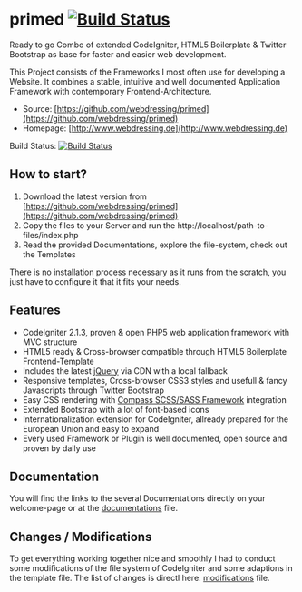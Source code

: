 primed [![Build Status](https://travis-ci.org/webdressing/primed.png?branch=master)](https://travis-ci.org/webdressing/primed)
=============================

Ready to go Combo of extended CodeIgniter, HTML5 Boilerplate & Twitter Bootstrap 
as base for faster and easier web development. 

This Project consists of the Frameworks I most often use for developing a Website. It combines a stable,
intuitive and well documented Application Framework with contemporary Frontend-Architecture.

* Source: [https://github.com/webdressing/primed](https://github.com/webdressing/primed)
* Homepage: [http://www.webdressing.de](http://www.webdressing.de)

Build Status: [![Build Status](https://travis-ci.org/webdressing/primed.png?branch=compass-integration)](https://travis-ci.org/webdressing/primed)

## How to start?

1. Download the latest version from
   [https://github.com/webdressing/primed](https://github.com/webdressing/primed)
2. Copy the files to your Server and run the
   http://localhost/path-to-files/index.php
3. Read the provided Documentations, explore the file-system, check out the Templates

There is no installation process necessary as it runs from the scratch, you just have to configure it
that it fits your needs.


## Features

* CodeIgniter 2.1.3, proven & open PHP5 web application framework with MVC structure
* HTML5 ready & Cross-browser compatible through HTML5 Boilerplate Frontend-Template
* Includes the latest [jQuery](http://jquery.com/) via CDN with a local fallback
* Responsive templates, Cross-browser CSS3 styles and usefull & fancy Javascripts through Twitter Bootstrap
* Easy CSS rendering with [Compass SCSS/SASS Framework](DOCS/COMPASS_INFO.md) integration
* Extended Bootstrap with a lot of font-based icons
* Internationalization extension for CodeIgniter, allready prepared for the European Union and easy to expand
* Every used Framework or Plugin is well documented, open source and proven by daily use


## Documentation

You will find the links to the several Documentations directly on your welcome-page or at the
[documentations](DOCS/DOCUMENTATIONS.md) file.


## Changes / Modifications

To get everything working together nice and smoothly I had to conduct some modifications of the file system 
of CodeIgniter and some adaptions in the template file. The list of changes is directl here:
[modifications](DOCS/MODIFICATIONS.md) file.
